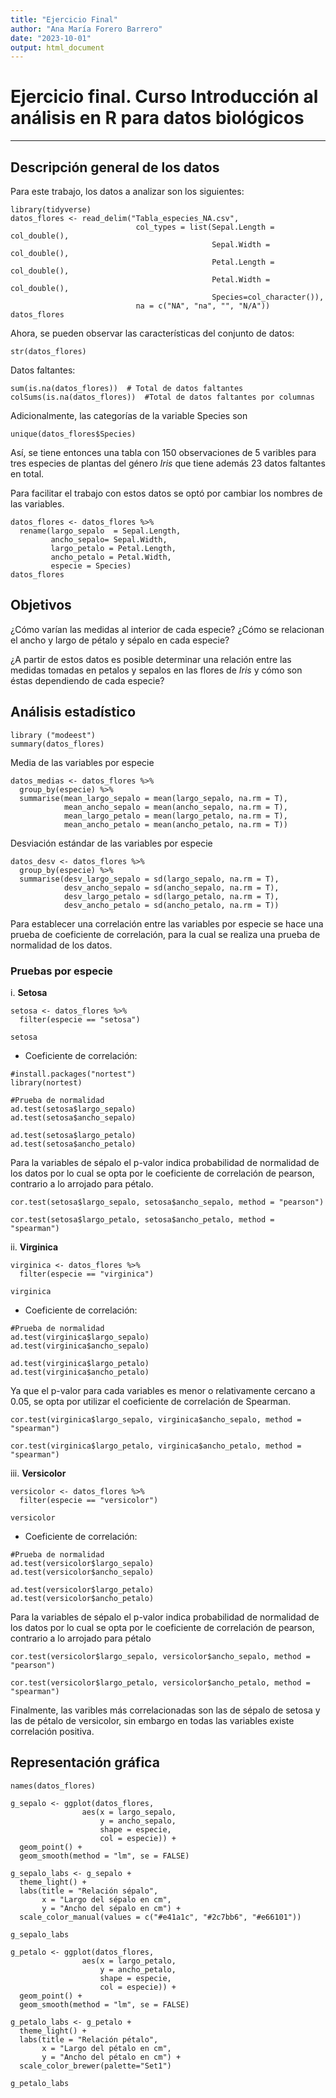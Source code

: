 ```yaml
---
title: "Ejercicio Final"
author: "Ana María Forero Barrero"
date: "2023-10-01"
output: html_document
---
```


# Ejercicio final. Curso Introducción al análisis en R para datos biológicos

---

## Descripción general de los datos

Para este trabajo, los datos a analizar son los siguientes: 

```{r}
library(tidyverse)
datos_flores <- read_delim("Tabla_especies_NA.csv", 
                            col_types = list(Sepal.Length = col_double(),
                                             Sepal.Width = col_double(),
                                             Petal.Length = col_double(),
                                             Petal.Width = col_double(),
                                             Species=col_character()),
                            na = c("NA", "na", "", "N/A"))
datos_flores
```

Ahora, se pueden observar las características del conjunto de datos: 

```{r}
str(datos_flores)
```

Datos faltantes:
```{r}
sum(is.na(datos_flores))  # Total de datos faltantes
colSums(is.na(datos_flores))  #Total de datos faltantes por columnas
```

Adicionalmente, las categorías de la variable Species son
```{r}
unique(datos_flores$Species)
```

Así, se tiene entonces una tabla con 150 observaciones de 5 varibles para tres especies de plantas del género *Iris* que tiene además 23 datos faltantes en total.

Para facilitar el trabajo con estos datos se optó por cambiar los nombres de las variables.

```{r}
datos_flores <- datos_flores %>%
  rename(largo_sepalo  = Sepal.Length,
         ancho_sepalo= Sepal.Width,
         largo_petalo = Petal.Length,
         ancho_petalo = Petal.Width,
         especie = Species)
datos_flores
```


## Objetivos

¿Cómo varían las medidas al interior de cada especie?
¿Cómo se relacionan el ancho y largo de pétalo y sépalo en cada especie? 

¿A partir de estos datos es posible determinar una relación entre las medidas tomadas en petalos y sepalos en las flores de *Iris* y cómo son éstas dependiendo de cada especie?


## Análisis estadístico

```{r}
library ("modeest")
summary(datos_flores)
```

Media de las variables por especie
```{r}
datos_medias <- datos_flores %>% 
  group_by(especie) %>% 
  summarise(mean_largo_sepalo = mean(largo_sepalo, na.rm = T),
            mean_ancho_sepalo = mean(ancho_sepalo, na.rm = T),
            mean_largo_petalo = mean(largo_petalo, na.rm = T),
            mean_ancho_petalo = mean(ancho_petalo, na.rm = T))
```

Desviación estándar de las variables por especie
```{r}
datos_desv <- datos_flores %>% 
  group_by(especie) %>% 
  summarise(desv_largo_sepalo = sd(largo_sepalo, na.rm = T),
            desv_ancho_sepalo = sd(ancho_sepalo, na.rm = T),
            desv_largo_petalo = sd(largo_petalo, na.rm = T),
            desv_ancho_petalo = sd(ancho_petalo, na.rm = T))
```

Para establecer una correlación entre las variables por especie se hace una prueba de coeficiente de correlación, para la cual se realiza una prueba de normalidad de los datos.

### Pruebas por especie

i. **Setosa**
```{r}
setosa <- datos_flores %>% 
  filter(especie == "setosa")

setosa
```

- Coeficiente de correlación:

```{r}
#install.packages("nortest")
library(nortest)

#Prueba de normalidad
ad.test(setosa$largo_sepalo)
ad.test(setosa$ancho_sepalo)

ad.test(setosa$largo_petalo)
ad.test(setosa$ancho_petalo)
```

Para la variables de sépalo el p-valor indica probabilidad de normalidad de los datos por lo cual se opta por le coeficiente de correlación de pearson, contrario a lo arrojado para pétalo.

```{r}
cor.test(setosa$largo_sepalo, setosa$ancho_sepalo, method = "pearson")

cor.test(setosa$largo_petalo, setosa$ancho_petalo, method = "spearman")
```


ii. **Virginica**
```{r}
virginica <- datos_flores %>% 
  filter(especie == "virginica")

virginica
```

- Coeficiente de correlación:

```{r}
#Prueba de normalidad
ad.test(virginica$largo_sepalo)
ad.test(virginica$ancho_sepalo)

ad.test(virginica$largo_petalo)
ad.test(virginica$ancho_petalo)
```

Ya que el p-valor para cada variables es menor o relativamente cercano a 0.05, se opta por utilizar el coeficiente de correlación de Spearman.

```{r}
cor.test(virginica$largo_sepalo, virginica$ancho_sepalo, method = "spearman")

cor.test(virginica$largo_petalo, virginica$ancho_petalo, method = "spearman")
```


iii. **Versicolor**
```{r}
versicolor <- datos_flores %>% 
  filter(especie == "versicolor")

versicolor
```

- Coeficiente de correlación:

```{r}
#Prueba de normalidad
ad.test(versicolor$largo_sepalo)
ad.test(versicolor$ancho_sepalo)

ad.test(versicolor$largo_petalo)
ad.test(versicolor$ancho_petalo)
```

Para la variables de sépalo el p-valor indica probabilidad de normalidad de los datos por lo cual se opta por le coeficiente de correlación de pearson, contrario a lo arrojado para pétalo

```{r}
cor.test(versicolor$largo_sepalo, versicolor$ancho_sepalo, method = "pearson")

cor.test(versicolor$largo_petalo, versicolor$ancho_petalo, method = "spearman")
```


Finalmente, las varibles más correlacionadas son las de sépalo de setosa y las de pétalo de versicolor, sin embargo en todas las variables existe correlación positiva. 


## Representación gráfica

```{r}
names(datos_flores)

g_sepalo <- ggplot(datos_flores, 
                aes(x = largo_sepalo,
                    y = ancho_sepalo,
                    shape = especie,
                    col = especie)) +
  geom_point() +
  geom_smooth(method = "lm", se = FALSE)

g_sepalo_labs <- g_sepalo +
  theme_light() +
  labs(title = "Relación sépalo",
       x = "Largo del sépalo en cm",
       y = "Ancho del sépalo en cm") +
  scale_color_manual(values = c("#e41a1c", "#2c7bb6", "#e66101"))

g_sepalo_labs

```

```{r}
g_petalo <- ggplot(datos_flores, 
                aes(x = largo_petalo,
                    y = ancho_petalo,
                    shape = especie,
                    col = especie)) +
  geom_point() +
  geom_smooth(method = "lm", se = FALSE)

g_petalo_labs <- g_petalo +
  theme_light() +
  labs(title = "Relación pétalo",
       x = "Largo del pétalo en cm",
       y = "Ancho del pétalo en cm") +
  scale_color_brewer(palette="Set1")

g_petalo_labs
```


